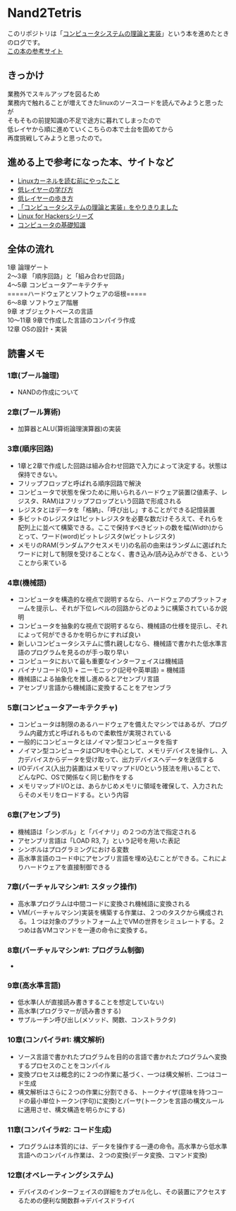 # Nand2Tetris
このリポジトリは「[コンピュータシステムの理論と実装](https://www.amazon.co.jp/%E3%82%B3%E3%83%B3%E3%83%94%E3%83%A5%E3%83%BC%E3%82%BF%E3%82%B7%E3%82%B9%E3%83%86%E3%83%A0%E3%81%AE%E7%90%86%E8%AB%96%E3%81%A8%E5%AE%9F%E8%A3%85-%E2%80%95%E3%83%A2%E3%83%80%E3%83%B3%E3%81%AA%E3%82%B3%E3%83%B3%E3%83%94%E3%83%A5%E3%83%BC%E3%82%BF%E3%81%AE%E4%BD%9C%E3%82%8A%E6%96%B9-Noam-Nisan/dp/4873117127)」という本を進めたときのログです。  
[この本の参考サイト](https://www.nand2tetris.org/)

## きっかけ
業務外でスキルアップを図るため  
業務内で触れることが増えてきたlinuxのソースコードを読んでみようと思ったが  
そもそもの前提知識の不足で途方に暮れてしまったので  
低レイヤから順に進めていくこちらの本で土台を固めてから  
再度挑戦してみようと思ったので。

## 進める上で参考になった本、サイトなど
- [Linuxカーネルを読む前にやったこと](http://komukomo.hatenablog.com/entry/2017/04/25/023455)
- [低レイヤーの学び方](https://geek-out.jp/column/entry/2018/07/19/110000/)
- [低レイヤーの歩き方](http://rkx1209.hatenablog.com/entry/2016/12/25/141543)
- [「コンピュータシステムの理論と実装」をやりきりました](https://qiita.com/y-meguro/items/dc11c31cc2667aa20b3c)
- [Linux for Hackersシリーズ](https://nanashi0x.hatenablog.com/entry/2017/12/17/201714)
- [コンピュータの基礎知識](https://ufcpp.net/study/computer/)

## 全体の流れ
1章
論理ゲート  
2〜3章
「順序回路」と「組み合わせ回路」  
4〜5章
コンピュータアーキテクチャ  
=====ハードウェアとソフトウェアの垣根=====  
6〜8章
ソフトウェア階層  
9章
オブジェクトベースの言語  
10〜11章
9章で作成した言語のコンパイラ作成  
12章
OSの設計・実装

## 読書メモ
### 1章(ブール論理)
- NANDの作成について
### 2章(ブール算術)
- 加算器とALU(算術論理演算器)の実装
### 3章(順序回路)
- 1章と2章で作成した回路は組み合わせ回路で入力によって決定する。状態は保持できない。
- フリップフロップと呼ばれる順序回路で解決
- コンピュータで状態を保つために用いられるハードウェア装置(2値素子、レジスタ、RAM)はフリップフロップという回路で形成される
- レジスタとはデータを「格納」、「呼び出し」することができる記憶装置
- 多ビットのレジスタは1ビットレジスタを必要な数だけそろえて、それらを配列上に並べて構築できる。ここで保持すべきビットの数を幅(Width)からとって、ワード(word)ビットレジスタ(wビットレジスタ)
- メモリのRAM(ランダムアクセスメモリ)の名前の由来はランダムに選ばれたワードに対して制限を受けることなく、書き込み/読み込みができる、ということから来ている
### 4章(機械語)
- コンピュータを構造的な視点で説明するなら、ハードウェアのプラットフォームを提示し、それが下位レベルの回路からどのように構築されているか説明
- コンピュータを抽象的な視点で説明するなら、機械語の仕様を提示し、それによって何ができるかを明らかにすれば良い
- 新しいコンピュータシステムに慣れ親しむなら、機械語で書かれた低水準言語のプログラムを見るのが手っ取り早い
- コンピュータにおいて最も重要なインターフェイスは機械語
- バイナリコード(0,1) + ニーモニック(記号や英単語) = 機械語
- 機械語による抽象化を推し進めるとアセンブリ言語
- アセンブリ言語から機械語に変換することをアセンブラ
### 5章(コンピュータアーキテクチャ)
- コンピュータは制限のあるハードウェアを備えたマシンではあるが、プログラム内蔵方式と呼ばれるもので柔軟性が実現されている
- 一般的にコンピュータとはノイマン型コンピュータを指す
- ノイマン型コンピュータはCPUを中心として、メモリデバイスを操作し、入力デバイスからデータを受け取って、出力デバイスへデータを送信する
- I/Oデバイス(入出力装置)はメモリマップドI/Oという技法を用いることで、どんなPC、OSで関係なく同じ動作をする
- メモリマップドI/Oとは、あらかじめメモリに領域を確保して、入力されたらそのメモリをロードする。という内容
### 6章(アセンブラ)
- 機械語は「シンボル」と「バイナリ」の２つの方法で指定される
- アセンブリ言語は「LOAD R3, 7」という記号を用いた表記
- シンボルはプログラミングにおける変数
- 高水準言語のコード中にアセンブリ言語を埋め込むことができる。これによりハードウェアを直接制御できる
### 7章(バーチャルマシン#1: スタック操作)
- 高水準プログラムは中間コードに変換され機械語に変換される
- VM(バーチャルマシン)実装を構築する作業は、２つのタスクから構成される。１つは対象のプラットフォーム上でVMの世界をシミュレートする。２つめは各VMコマンドを一連の命令に変換する。
### 8章(バーチャルマシン#1: プログラム制御)
-
### 9章(高水準言語)
- 低水準(人が直接読み書きすることを想定していない)
- 高水準(プログラマーが読み書きする)
- サブルーチン呼び出し(メソッド、関数、コンストラクタ)
### 10章(コンパイラ#1: 構文解析)
- ソース言語で書かれたプログラムを目的の言語で書かれたプログラムへ変換するプロセスのことをコンパイル
- 変換プロセスは概念的に２つの作業に基づく、一つは構文解析、二つはコード生成
- 構文解析はさらに２つの作業に分割できる、トークナイザ(意味を持つコードの最小単位トークン(字句)に変換)とパーサ(トークンを言語の構文ルールに適用させ、構文構造を明らかにする)
### 11章(コンパイラ#2: コード生成)
- プログラムは本質的には、データを操作する一連の命令。高水準から低水準言語へのコンパイル作業は、２つの変換(データ変換、コマンド変換)
### 12章(オペレーティングシステム)
- デバイスのインターフェイスの詳細をカプセル化し、その装置にアクセスするための便利な関数群->デバイスドライバ
